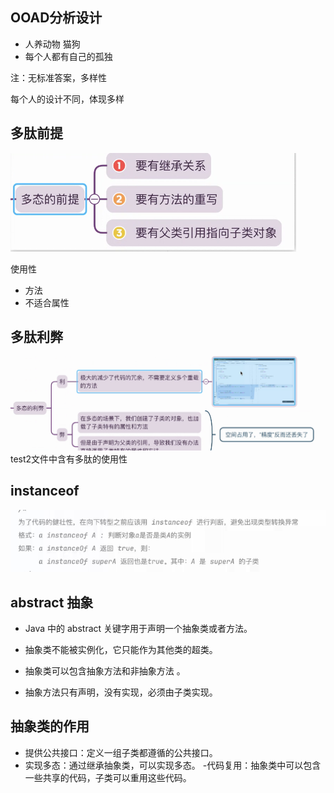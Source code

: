## OOAD分析设计
- 人养动物 猫狗 
- 每个人都有自己的孤独

注：无标准答案，多样性

每个人的设计不同，体现多样

## 多肽前提
![img_1.png](img_1.png)

 使用性
- 方法
- 不适合属性

## 多肽利弊
![img_2.png](img_2.png)
test2文件中含有多肽的使用性
## instanceof
 ![img.png](img.png)
 ## abstract 抽象
- Java 中的 abstract 关键字用于声明一个抽象类或者方法。

- 抽象类不能被实例化，它只能作为其他类的超类。

- 抽象类可以包含抽象方法和非抽象方法 。

- 抽象方法只有声明，没有实现，必须由子类实现。
## 抽象类的作用

 - 提供公共接口：定义一组子类都遵循的公共接口。
 - 实现多态：通过继承抽象类，可以实现多态。
  -代码复用：抽象类中可以包含一些共享的代码，子类可以重用这些代码。